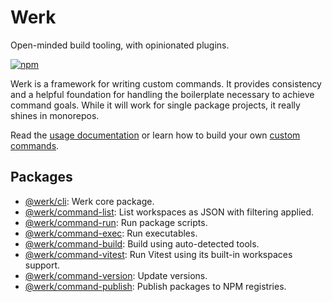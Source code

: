 # Werk

Open-minded build tooling, with opinionated plugins.

[![npm](https://img.shields.io/npm/v/@werk/cli?label=NPM)](https://www.npmjs.com/package/@werk/cli)

Werk is a framework for writing custom commands. It provides consistency and a helpful foundation for handling the boilerplate necessary to achieve command goals. While it will work for single package projects, it really shines in monorepos.

Read the [usage documentation](packages/werk/README.md) or learn how to build your own [custom commands](packages/werk/README_CUSTOM_COMMANDS.md).

## Packages

- [@werk/cli](packages/werk/README.md): Werk core package.
- [@werk/command-list](packages/werk-command-list/README.md): List workspaces as JSON with filtering applied.
- [@werk/command-run](packages/werk-command-run/README.md): Run package scripts.
- [@werk/command-exec](packages/werk-command-exec/README.md): Run executables.
- [@werk/command-build](packages/werk-command-build/README.md): Build using auto-detected tools.
- [@werk/command-vitest](packages/werk-command-vitest/README.md): Run Vitest using its built-in workspaces support.
- [@werk/command-version](packages/werk-command-version/README.md): Update versions.
- [@werk/command-publish](packages/werk-command-publish/README.md): Publish packages to NPM registries.
